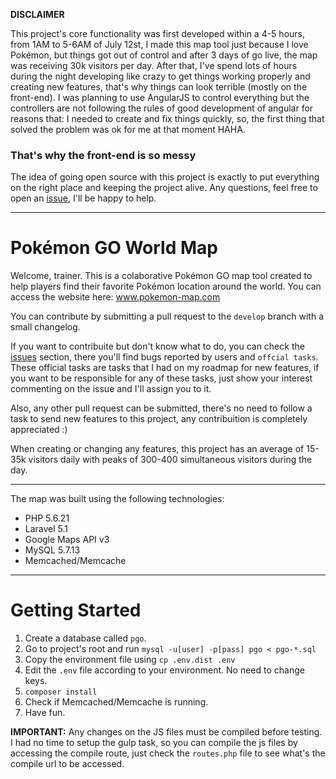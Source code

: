 **DISCLAIMER**

This project's core functionality was first developed within a 4-5 hours, from 1AM to 5-6AM of July 12st, I made this map tool
just because I love Pokémon, but things got out of control and after 3 days of go live, the map was receiving 30k visitors per
day. After that, I've spend lots of hours during the night developing like crazy to get things working properly and creating 
new features, that's why things can look terrible (mostly on the front-end). I was planning to use AngularJS to control everything
but the controllers are not following the rules of good development of angular for reasons that: I needed to create and fix things quickly, so, the first thing that solved the problem was ok for me at that moment HAHA.

### That's why the front-end is so messy

The idea of going open source with this project is exactly to put everything on the right place and keeping the project alive.
Any questions, feel free to open an [issue](https://github.com/felipefrancisco/pokemon-go-map/issues), I'll be happy to help.

---

# Pokémon GO World Map
Welcome, trainer. This is a colaborative Pokémon GO map tool created to help players find their favorite Pokémon location around the world. You can access the website here: www.pokemon-map.com

You can contribute by submitting a pull request to the `develop` branch with a small changelog.

If you want to contribuite but don't know what to do, you can check the [issues](https://github.com/felipefrancisco/pokemon-go-map/issues) section, there you'll find bugs reported by users and `offcial tasks`. These official tasks are tasks that I had on my roadmap for new features, if you want to be responsible for any of these tasks, just show your interest commenting on the issue and I'll assign you to it.

Also, any other pull request can be submitted, there's no need to follow a task to send new features to this project, any contribuition is completely appreciated :)

When creating or changing any features, this project has an average of 15-35k visitors daily with peaks of 300-400 simultaneous visitors during the day.

---

The map was built using the following technologies:
- PHP 5.6.21
- Laravel 5.1
- Google Maps API v3
- MySQL 5.7.13
- Memcached/Memcache

---

# Getting Started

1. Create a database called `pgo`.
1. Go to project's root and run `mysql -u[user] -p[pass] pgo < pgo-*.sql`
2. Copy the environment file using `cp .env.dist .env`
3. Edit the `.env` file according to your environment. No need to change keys.
4. `composer install`
5. Check if Memcached/Memcache is running.
6. Have fun.

**IMPORTANT:** Any changes on the JS files must be compiled before testing. I had no time to setup the gulp task, so you can compile the js files by accessing the compile route, just check the `routes.php` file to see what's the compile url to be accessed.